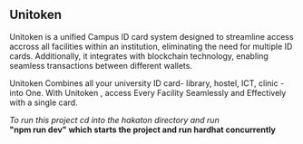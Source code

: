  <h2>Unitoken</h2>
<p>
  Unitoken is a unified Campus ID card system designed to streamline access accross all facilities within an institution,
  eliminating the need for multiple ID cards. Additionally, it integrates with blockchain technology,
  enabling seamless transactions between different wallets.
</p>


<p> Unitoken Combines all your university ID card- library, hostel, ICT, clinic - into One.
 With Unitoken , access Every Facility Seamlessly and Effectively with a single card.   
</p>

<i> To run this project cd into the hakaton directory and run </i>
</br>
<b> "npm run dev" which starts the project and run hardhat concurrently </b>
